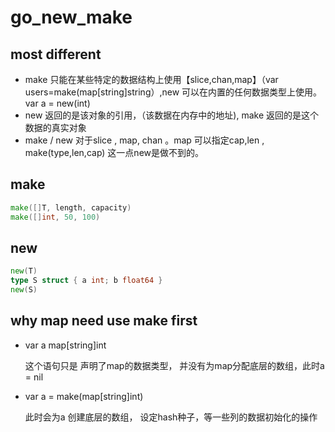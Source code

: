 
# go\_new\_make

## most different

* make 只能在某些特定的数据结构上使用【slice,chan,map】（var users=make\(map\[string\]string）,new 可以在内置的任何数据类型上使用。var a = new\(int\)
* new 返回的是该对象的引用，（该数据在内存中的地址\), make 返回的是这个数据的真实对象
* make / new 对于slice , map, chan 。map 可以指定cap,len , make\(type,len,cap\) 这一点new是做不到的。

## make

```go
make([]T, length, capacity)
make([]int, 50, 100)
```

## new

```go
new(T)
type S struct { a int; b float64 }
new(S)
```

## why map need use make first

* var a map\[string\]int

  这个语句只是 声明了map的数据类型， 并没有为map分配底层的数组，此时a = nil

* var a = make\(map\[string\]int\)

  此时会为a 创建底层的数组， 设定hash种子，等一些列的数据初始化的操作

